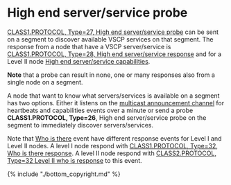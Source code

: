 # High end server/service probe

[CLASS1.PROTOCOL, Type=27, High end server/service probe](https://grodansparadis.gitbooks.io/the-vscp-specification/class1.protocol.html#type27) can be sent on a segment to discover available VSCP services on that segment. The response from a node that have a VSCP server/service is [CLASS1.PROTOCOL, Type=28, High end server/service response](https://grodansparadis.gitbooks.io/the-vscp-specification/class1.protocol.html#type28) and for a Level II node [High end server/service capabilities](https://grodansparadis.gitbooks.io/the-vscp-specification/class2.protocol.html#type20). 

**Note** that a probe can result in none, one or many responses also from a single node on a segment.

A node that want to know what servers/services is available on a segment has two options. Either it listens on the [multicast announcement channel](./multicast_protocol_description_announce.md) for heartbeats and capabilities events over a minute or send a probe **CLASS1.PROTOCOL, Type=26**, High end server/service probe on the segment to immediately discover servers/services.

Note that [Who is there](https://grodansparadis.gitbooks.io/the-vscp-specification/class1.protocol.html#type31) event have different response events for Level I and Level II nodes. A level I node respond with [CLASS1.PROTOCOL, Type=32, Who is there response](https://grodansparadis.gitbooks.io/the-vscp-specification/class1.protocol.html#type32). A level II node respond with [CLASS2.PROTOCOL, Type=32 Level II who is response](https://grodansparadis.gitbooks.io/the-vscp-specification/class2.protocol.html#type32) to this event.



{% include "./bottom_copyright.md" %}
